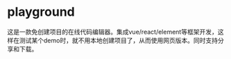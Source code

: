 # playground
这是一款免创建项目的在线代码编辑器。集成vue/react/element等框架开发，这样在测试某个demo时，就不用本地创建项目了，从而使用网页版本。同时支持分享和下载。
